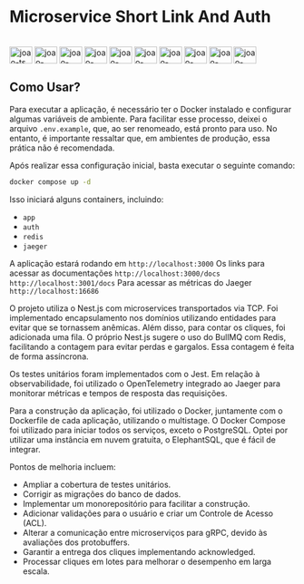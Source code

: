 # Microservice Short Link And Auth

<div style="display: inline_block"><br>
  <img align="center" alt="joao-ts" height="30" width="40" src="https://cdn.jsdelivr.net/gh/devicons/devicon@latest/icons/typescript/typescript-original.svg">
  <img align="center" alt="joao-nest" height="30" width="40" src="https://cdn.jsdelivr.net/gh/devicons/devicon@latest/icons/nestjs/nestjs-original.svg">
  <img align="center" alt="joao-redis" height="30" width="40" src="https://cdn.jsdelivr.net/gh/devicons/devicon@latest/icons/redis/redis-original.svg">
  <img align="center" alt="joao-otel" height="30" width="40" src="https://cdn.jsdelivr.net/gh/devicons/devicon@latest/icons/opentelemetry/opentelemetry-original.svg">
  <img align="center" alt="joao-jaeger" height="30" width="40" src="https://cdn.jsdelivr.net/gh/devicons/devicon@latest/icons/jaegertracing/jaegertracing-original.svg">
  <img align="center" alt="joao-postgres" height="30" width="40" src="https://cdn.jsdelivr.net/gh/devicons/devicon@latest/icons/postgresql/postgresql-original.svg">
  <img align="center" alt="joao-docker" height="30" width="40" src="https://cdn.jsdelivr.net/gh/devicons/devicon@latest/icons/docker/docker-original.svg">
  <img align="center" alt="joao-jest" height="30" width="40" src="https://cdn.jsdelivr.net/gh/devicons/devicon@latest/icons/jest/jest-plain.svg">
    <img align="center" alt="joao-jest" height="30" width="40" src="https://cdn.jsdelivr.net/gh/devicons/devicon@latest/icons/swagger/swagger-original.svg">
  <img align="center" alt="joao-bullmq" height="30" width="40" src="https://docs.bullmq.io/~gitbook/image?url=https:%2F%2F1340146492-files.gitbook.io%2F%7E%2Ffiles%2Fv0%2Fb%2Fgitbook-x-prod.appspot.com%2Fo%2Fspaces%252F-LUuDmt_xXMfG66Rn1GA%252Ficon%252FHOq80FSJicAlE4bVptC9%252Fbull.png%3Falt=media%26token=10a2ba71-db1f-4d5c-8787-3dbedc8dd3ce&width=32&dpr=1&quality=100&sign=daffcb95d56c1300394e8d49d292dc9dcaf460947676095117dcb5d5d957239b">
</div>

## Como Usar?

Para executar a aplicação, é necessário ter o Docker instalado e configurar algumas variáveis de ambiente. Para facilitar esse processo, deixei o arquivo `.env.example`, que, ao ser renomeado, está pronto para uso. No entanto, é importante ressaltar que, em ambientes de produção, essa prática não é recomendada.

Após realizar essa configuração inicial, basta executar o seguinte comando:

```sh
docker compose up -d
```

Isso iniciará alguns containers, incluindo:

- `app`
- `auth`
- `redis`
- `jaeger`

A aplicação estará rodando em `http://localhost:3000`
Os links para acessar as documentações `http://localhost:3000/docs` `http://localhost:3001/docs`
Para acessar as métricas do Jaeger `http://localhost:16686`

O projeto utiliza o Nest.js com microservices transportados via TCP. Foi implementado encapsulamento nos domínios utilizando entidades para evitar que se tornassem anêmicas. Além disso, para contar os cliques, foi adicionada uma fila. O próprio Nest.js sugere o uso do BullMQ com Redis, facilitando a contagem para evitar perdas e gargalos. Essa contagem é feita de forma assíncrona.

Os testes unitários foram implementados com o Jest. Em relação à observabilidade, foi utilizado o OpenTelemetry integrado ao Jaeger para monitorar métricas e tempos de resposta das requisições.

Para a construção da aplicação, foi utilizado o Docker, juntamente com o Dockerfile de cada aplicação, utilizando o multistage. O Docker Compose foi utilizado para iniciar todos os serviços, exceto o PostgreSQL. Optei por utilizar uma instância em nuvem gratuita, o ElephantSQL, que é fácil de integrar.

Pontos de melhoria incluem:

- Ampliar a cobertura de testes unitários.
- Corrigir as migrações do banco de dados.
- Implementar um monorepositório para facilitar a construção.
- Adicionar validações para o usuário e criar um Controle de Acesso (ACL).
- Alterar a comunicação entre microserviços para gRPC, devido às avaliações dos protobuffers.
- Garantir a entrega dos cliques implementando acknowledged.
- Processar cliques em lotes para melhorar o desempenho em larga escala.
